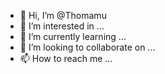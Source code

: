 - 👋 Hi, I’m @Thomamu
- 👀 I’m interested in ...
- 🌱 I’m currently learning ...
- 💞️ I’m looking to collaborate on ...
- 📫 How to reach me ...

<!---
Thomamu/Thomamu is a ✨ special ✨ repository because its `README.md` (this file) appears on your GitHub profile.
You can click the Preview link to take a look at your changes.
--->
